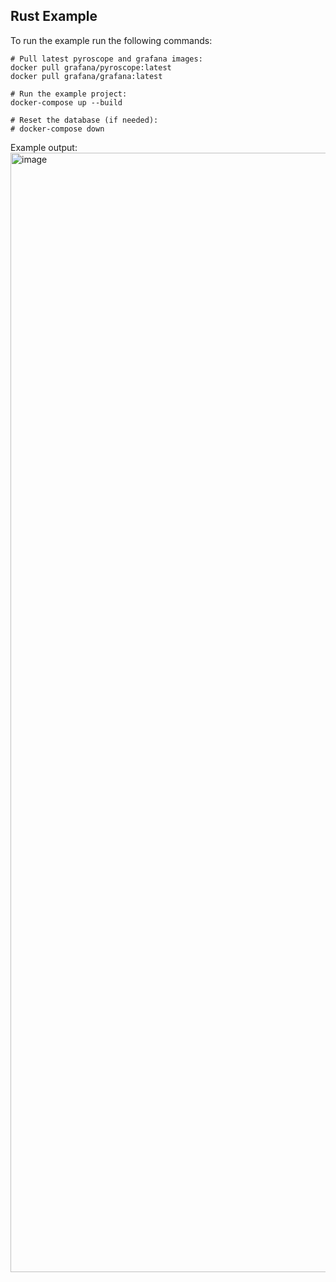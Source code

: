 ## Rust Example

To run the example run the following commands:
```
# Pull latest pyroscope and grafana images:
docker pull grafana/pyroscope:latest
docker pull grafana/grafana:latest

# Run the example project:
docker-compose up --build

# Reset the database (if needed):
# docker-compose down
```

Example output:
<img width="1791" alt="image" src="https://user-images.githubusercontent.com/23323466/154099646-87fbc483-aa82-4e91-9f68-ffe3bc18aed6.png">

